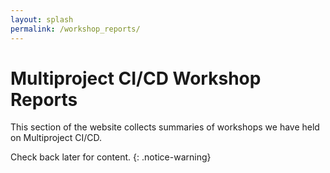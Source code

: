 ```yaml
---
layout: splash
permalink: /workshop_reports/
---
```


# Multiproject CI/CD Workshop Reports

This section of the website collects summaries of workshops we have held on
Multiproject CI/CD.

Check back later for content.
{: .notice-warning}